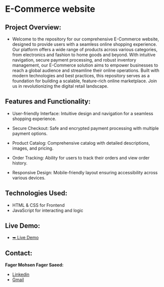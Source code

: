 # E-Commerce website


## Project Overview:

- Welcome to the repository for our comprehensive E-Commerce website, designed to provide users with a seamless online shopping experience. Our platform offers a wide range of products across various categories, from electronics and fashion to home goods and beyond. With intuitive navigation, secure payment processing, and robust inventory management, our E-Commerce solution aims to empower businesses to reach a global audience and streamline their online operations. Built with modern technologies and best practices, this repository serves as a foundation for building a scalable, feature-rich online marketplace. Join us in revolutionizing the digital retail landscape.


## Features and Functionality:

- User-friendly Interface: Intuitive design and navigation for a seamless shopping experience.

- Secure Checkout: Safe and encrypted payment processing with multiple payment options.

- Product Catalog: Comprehensive catalog with detailed descriptions, images, and pricing.

- Order Tracking: Ability for users to track their orders and view order history.

- Responsive Design: Mobile-friendly layout ensuring accessibility across various devices.


## Technologies Used:

- HTML & CSS for Frontend
- JavaScript for interacting and logic


## Live Demo:

- [➥ Live Demo](#)


## Contact:

**Fager Mohsen Fager Saeed:**
- [Linkedin](https://www.linkedin.com/in/fager-saeed-25a923296/)
- [Gmail](mailto:fageern@gmail.com)
